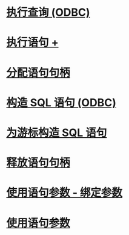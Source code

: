 # [执行查询 (ODBC)](executing-queries-odbc.md)

# [执行语句 +](../../relational-databases/native-client-odbc-queries/executing-statements/executing-statements-odbc.md)

# [分配语句句柄](allocating-a-statement-handle.md)
# [构造 SQL 语句 (ODBC)](constructing-an-sql-statement-odbc.md)
# [为游标构造 SQL 语句](constructing-sql-statements-for-cursors.md)
# [释放语句句柄](freeing-a-statement-handle.md)
# [使用语句参数 - 绑定参数](using-statement-parameters-binding-parameters.md)
# [使用语句参数](using-statement-parameters.md)
